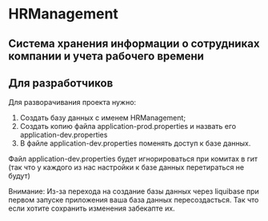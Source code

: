 # HRManagement
Система хранения информации о сотрудниках компании и учета рабочего времени
---------
## Для разработчиков
  
Для разворачивания проекта нужно:
1) Создать базу данных с именем HRManagement;
2) Создать копию файла application-prod.properties и назвать его application-dev.properties 
3) В файле application-dev.properties поменять доступ к базе данных.

Файл  application-dev.properties  будет игнорироваться при комитах в гит (так что у каждого из нас настройки к базе данных перетираться не будут)

Внимание: Из-за перехода на создание базы данных через liquibase при первом запуске приложения
ваша база данных пересоздасться. Так что если хотите сохранить изменения забекапте их. 




